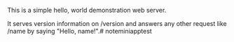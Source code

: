 This is a simple hello, world demonstration web server.

It serves version information on /version and answers any other request like /name by saying "Hello, name!".# noteminiapptest
